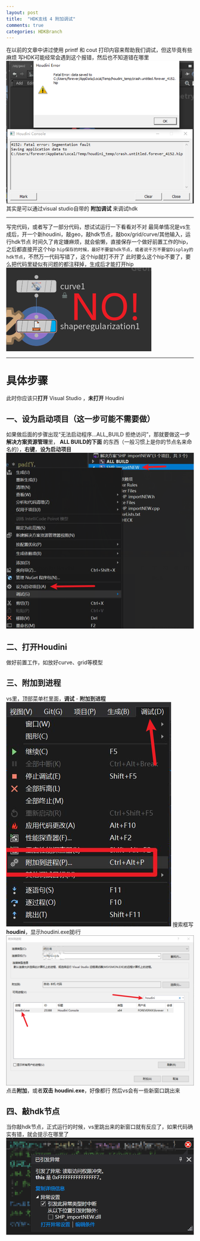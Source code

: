 ```yaml
---
layout: post
title:  "HDK支线 4 附加调试"
comments: true
categories: HDKBranch
---
```


在以前的文章中讲过使用 printf 和 cout 打印内容来帮助我们调试，但这毕竟有些麻烦
写HDK可能经常会遇到这个报错，然后也不知道错在哪里
![](Pasted%20image%2020221223223156.png)
其实是可以通过visual studio自带的 **附加调试** 来调试hdk

---

写完代码，或者写了一部分代码，想试试运行一下看看对不对
最简单情况是vs生成后，开一个新houdini，敲geo，敲hdk节点，敲box/grid/curve/其他输入，运行hdk节点
时间久了肯定嫌麻烦，就会偷懒，直接保存一个做好前置工作的hip，之后都直接开这个hip
`hip保存的时候，最好不要留hdk节点，或者说千万不要留Display的hdk节点`，不然万一代码写错了，这个hip就打不开了
此时要么这个hip不要了，要么把代码里疑似有问题的都注释掉，生成后才能打开hip
![](Pasted%20image%2020221223232722.png)

---

# 具体步骤
此时你应该只**打开** Visual Studio ，**未打开** Houdini
## 一、设为启动项目（这一步可能不需要做）
如果做后面的步骤出现“无法启动程序...ALL_BUILD 拒绝访问”，那就要做这一步
**解决方案资源管理**里， **ALL BUILD的下面** 的东西（一般习惯上是你的节点名来命名的），**右键**，**设为启动项目**
![](Pasted%20image%2020221223230748.png)

## 二、打开Houdini
做好前置工作，如放好curve、grid等模型

## 三、附加到进程
vs里，顶部菜单栏里面，**调试** - **附加到进程**
![](Pasted%20image%2020221223231453.png)
搜索框写**houdini**，显示houdini.exe就i行
![](Pasted%20image%2020221223233524.png)
点击**附加**，或者**双击** **houdini.exe**，好像都行
然后vs会有一些新窗口跳出来

## 四、敲hdk节点
当你敲hdk节点，正式运行的时候，vs里跳出来的新窗口就有反应了，如果代码确实有错，就会提示在哪里了
![](Pasted%20image%2020221223233932.png)